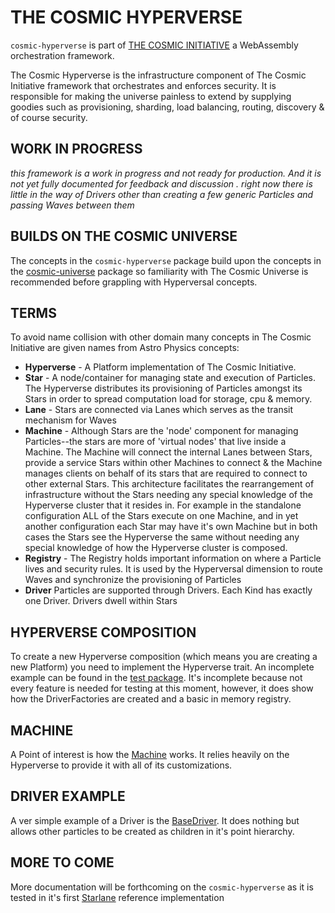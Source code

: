 # THE COSMIC HYPERVERSE
`cosmic-hyperverse` is part of [THE COSMIC INITIATIVE](http://thecosmicinitiative.io) a WebAssembly orchestration framework.

The Cosmic Hyperverse is the infrastructure component of The Cosmic Initiative framework that orchestrates and enforces
security.  It is responsible for making the universe painless to extend by supplying goodies such as provisioning, 
sharding, load balancing, routing, discovery & of course security.

## WORK IN PROGRESS
*this framework is a work in progress and not ready for production. And it is not yet fully documented for feedback and discussion .*
*right now there is little in the way of Drivers other than creating a few generic Particles and passing Waves between them* 

## BUILDS ON THE COSMIC UNIVERSE
The concepts in the `cosmic-hyperverse` package build upon the concepts in the [cosmic-universe](../cosmic-universe) 
package so familiarity with The Cosmic Universe is recommended before grappling with Hyperversal concepts.

## TERMS
To avoid name collision with other domain many concepts in The Cosmic Initiative are 
given names from Astro Physics concepts:

* **Hyperverse** - A Platform implementation of The Cosmic Initiative.
* **Star** - A node/container for managing state and execution of Particles.  
             The Hyperverse distributes its provisioning of Particles amongst its Stars in order to spread computation 
             load for storage, cpu & memory.
* **Lane** - Stars are connected via Lanes which serves as the transit mechanism for Waves 
* **Machine** - Although Stars are the 'node' component for managing Particles--the stars are more of 'virtual nodes' 
                that live inside a Machine. The Machine will connect the internal Lanes between Stars, provide a service Stars 
                within other Machines to connect & the Machine manages clients on behalf of its stars that are required to connect 
                to other external Stars.   This architecture facilitates the rearrangement of infrastructure without the Stars needing 
                any special knowledge of the Hyperverse cluster that it resides in.  For example in the standalone configuration 
                ALL of the Stars execute on one Machine, and in yet another configuration each Star may have it's own Machine but 
                in both cases the Stars see the Hyperverse the same without needing any special knowledge of how the Hyperverse 
                cluster is composed.
* **Registry** - The Registry holds important information on where a Particle lives and security rules. It is used
                 by the Hyperversal dimension to route Waves and synchronize the provisioning of Particles
* **Driver** Particles are supported through Drivers.  Each Kind has exactly one Driver.  Drivers dwell within Stars

## HYPERVERSE COMPOSITION
To create a new Hyperverse composition (which means you are creating a new Platform) you need to implement the 
Hyperverse trait.  An incomplete example can be found in the [test package](src/test/hyperverse.rs). It's incomplete
because not every feature is needed for testing at this moment, however, it does show how the DriverFactories are
created and a basic in memory registry.   

## MACHINE
A Point of interest is how the [Machine](src/machine.rs) works.  It relies heavily on the Hyperverse to provide it with all of its
customizations. 

## DRIVER EXAMPLE
A ver simple example of a Driver is the [BaseDriver](src/base.rs).  It does nothing but allows other particles
to be created as children in it's point hierarchy.

## MORE TO COME
More documentation will  be forthcoming on the `cosmic-hyperverse` as it is tested in it's first [Starlane](http://starlane.io) 
reference implementation

